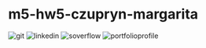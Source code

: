 # m5-hw5-czupryn-margarita
![git](https://user-images.githubusercontent.com/81737272/196552734-4147fd34-8150-4036-8af6-789cdb9e87ba.png)
![linkedin](https://user-images.githubusercontent.com/81737272/196552897-9c10dd75-4445-4aca-a429-b6c434a970cf.png)
![soverflow](https://user-images.githubusercontent.com/81737272/196552905-4481c8e6-2732-4069-8909-17f2cc3395bf.png)
![portfolioprofile](https://user-images.githubusercontent.com/81737272/196557299-9d0df411-9a0e-47fc-889c-384180b8543e.jpg)
